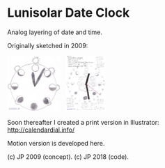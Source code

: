 # Lunisolar Date Clock

Analog layering of date and time.

Originally sketched in 2009:

<img src="images/dateclock-sketch-1.jpg" width="122px" height="128px" title="click to view larger" alt="thumbnail"> &#xa0; <img src="images/dateclock-sketch-2.jpg" width="92px" height="128px" title="click to view larger" alt="thumbnail">

Soon thereafter I created a print version in Illustrator: http://calendardial.info/

Motion version is developed here.

(c) JP 2009 (concept).
(c) JP 2018 (code).
